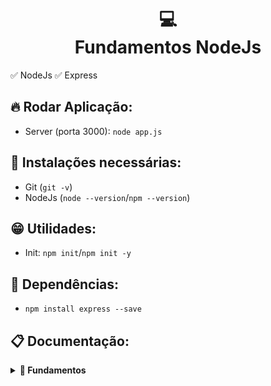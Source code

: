 <h1 align="center">
  💻<br>Fundamentos NodeJs
</h1>

✅ NodeJs ✅ Express

## 🔥 Rodar Aplicação:

- Server (porta 3000): `node app.js`

## 😬 Instalações necessárias:

- Git (`git -v`)
- NodeJs (`node --version`/`npm --version`)

## 😁 Utilidades:

- Init: `npm init`/`npm init -y`

## 👶 Dependências:

- `npm install express --save`

## 📋 Documentação:

<details>
<summary><b>📒 Fundamentos</b></summary>

- **Métodos:** O acesso a cada path parameter pode ser criada usando o método adequado, podendo ter acesso as query e corpo da requisição, como exemplo: `http://localhost:3000?name=Higor&lastName=Batista`

  - ###### Code:

    ```
    const express = require("express");
    const app = express();

    app.get("/", (req, res) => {
    const { name, lastName } = req.query;

    return res.send({ message: `Nome: ${name} - Sobrenome: ${lastName}` });
    });

    app.listen(3000);
    module.exports = app;
    ```

</details>
